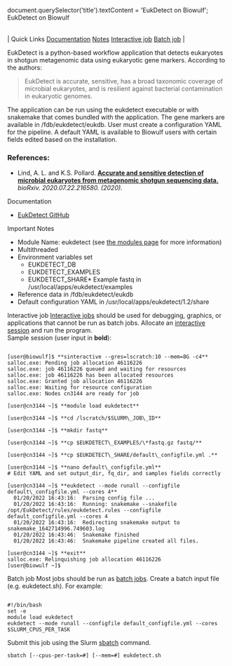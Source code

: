 

document.querySelector('title').textContent = 'EukDetect on Biowulf';
EukDetect on Biowulf


|  |
| --- |
| 
Quick Links
[Documentation](#doc)
[Notes](#notes)
[Interactive job](#int) 
[Batch job](#sbatch) 
 |



EukDetect is a python-based workflow application that detects eukaryotes in shotgun metagenomic data using eukaryotic gene markers. According to the authors: 




> 
>  EukDetect is accurate, sensitive, has a broad taxonomic coverage of microbial eukaryotes, and is resilient against bacterial contamination in eukaryotic genomes.
> 



The application can be run using the eukdetect executable or with snakemake that comes bundled with the application.
The gene markers are available in /fdb/eukdetect/eukdb. User must create a configuration YAML for the pipeline.
A default YAML is available to Biowulf users with certain fields edited based on the installation.



### References:


* Lind, A. L. and K.S. Pollard.
 [**Accurate and sensitive detection of microbial eukaryotes from metagenomic shotgun sequencing data.**](https://doi.org/10.1101/2020.07.22.216580)
*bioRxiv. 2020.07.22.216580. (2020).*


Documentation
* [EukDetect GitHub](https://github.com/allind/EukDetect)


Important Notes
* Module Name: eukdetect (see [the modules page](/apps/modules.html) for more information)
* Multithreaded
* Environment variables set 
	+ EUKDETECT\_DB
	+ EUKDETECT\_EXAMPLES
	+ EUKDETECT\_SHARE* Example fastq in /usr/local/apps/eukdetect/examples
* Reference data in /fdb/eukdetect/eukdb
* Default configuration YAML in /usr/local/apps/eukdetect/1.2/share



Interactive job
[Interactive jobs](/docs/userguide.html#int) should be used for debugging, graphics, or applications that cannot be run as batch jobs.
Allocate an [interactive session](/docs/userguide.html#int) and run the program.   
Sample session (user input in **bold**):



```

[user@biowulf]$ **sinteractive --gres=lscratch:10 --mem=8G -c4**
salloc.exe: Pending job allocation 46116226
salloc.exe: job 46116226 queued and waiting for resources
salloc.exe: job 46116226 has been allocated resources
salloc.exe: Granted job allocation 46116226
salloc.exe: Waiting for resource configuration
salloc.exe: Nodes cn3144 are ready for job

[user@cn3144 ~]$ **module load eukdetect**

[user@cn3144 ~]$ **cd /lscratch/$SLURM\_JOB\_ID**

[user@cn3144 ~]$ **mkdir fastq**

[user@cn3144 ~]$ **cp $EUKDETECT\_EXAMPLES/\*fastq.gz fastq/**

[user@cn3144 ~]$ **cp $EUKDETECT\_SHARE/default\_configfile.yml .**

[user@cn3144 ~]$ **nano default\_configfile.yml**
# Edit YAML and set output_dir, fq_dir, and samples fields correctly

[user@cn3144 ~]$ **eukdetect --mode runall --configfile default\_configfile.yml --cores 4**
  01/20/2022 16:43:16:  Parsing config file ...
  01/20/2022 16:43:16:  Running: snakemake --snakefile /opt/EukDetect/rules/eukdetect.rules --configfile default_configfile.yml --cores 4
  01/20/2022 16:43:16:  Redirecting snakemake output to snakemake_1642714996.749603.log
  01/20/2022 16:43:46:  Snakemake finished
  01/20/2022 16:43:46:  Snakemake pipeline created all files.

[user@cn3144 ~]$ **exit**
salloc.exe: Relinquishing job allocation 46116226
[user@biowulf ~]$

```


Batch job
Most jobs should be run as [batch jobs](/docs/userguide.html#submit).
Create a batch input file (e.g. eukdetect.sh). For example:



```

#!/bin/bash
set -e
module load eukdetect
eukdetect --mode runall --configfile default_configfile.yml --cores $SLURM_CPUS_PER_TASK

```

Submit this job using the Slurm [sbatch](/docs/userguide.html) command.



```
sbatch [--cpus-per-task=#] [--mem=#] eukdetect.sh
```







